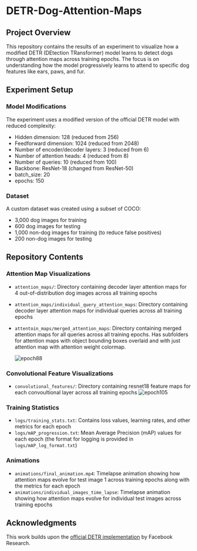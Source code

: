 # DETR-Dog-Attention-Maps

## Project Overview
This repository contains the results of an experiment to visualize how a modified DETR (DEtection TRansformer) model learns to detect dogs through attention maps across training epochs. The focus is on understanding how the model progressively learns to attend to specific dog features like ears, paws, and fur.

## Experiment Setup

### Model Modifications
The experiment uses a modified version of the official DETR model with reduced complexity:
- Hidden dimension: 128 (reduced from 256)
- Feedforward dimension: 1024 (reduced from 2048)
- Number of encoder/decoder layers: 3 (reduced from 6)
- Number of attention heads: 4 (reduced from 8)
- Number of queries: 10 (reduced from 100)
- Backbone: ResNet-18 (changed from ResNet-50)
- batch_size: 20
- epochs: 150

### Dataset
A custom dataset was created using a subset of COCO:
- 3,000 dog images for training
- 600 dog images for testing
- 1,000 non-dog images for training (to reduce false positives)
- 200 non-dog images for testing

## Repository Contents

### Attention Map Visualizations
- `attention_maps/`: Directory containing decoder layer attention maps for 4 out-of-distribution dog images across all training epochs
- `attention_maps/individual_query_attention_maps`: Directory containing decoder layer attention maps for individual queries across all training epochs
- `attentoin_maps/merged_attention_maps`: Directory containing merged attention maps for all queries across all training epochs. Has subfolders for attention maps with object bounding boxes overlaid and with just attention map with attention weight colormap.

  ![epoch88](https://github.com/user-attachments/assets/e23f7ba5-a277-42bb-bb53-4bed7cec5e3a)


### Convolutional Feature Visualizations
- `convolutional_features/`: Directory containing resnet18 feature maps for each convoultional layer across all training epochs
![epoch105](https://github.com/user-attachments/assets/3e42a053-561b-4ef3-bfba-64d4b1f3d028)


### Training Statistics
- `logs/training_stats.txt`: Contains loss values, learning rates, and other metrics for each epoch
- `logs/mAP_progression.txt`: Mean Average Precision (mAP) values for each epoch (the format for logging is provided in `logs/mAP_log_format.txt`)

### Animations
- `animations/final_animation.mp4`: Timelapse animation showing how attention maps evolve for test image 1 across training epochs along with the metrics for each epoch
- `animations/individual_images_time_lapse`: Timelapse animation showing how attention maps evolve for individual test images across training epochs

<!-- ## Key Findings
*[Note: Add your key findings here after completing your analysis]*

## Future Work
*[Note: Add potential future directions for this research]* -->

## Acknowledgments
This work builds upon the [official DETR implementation](https://github.com/facebookresearch/detr) by Facebook Research.
